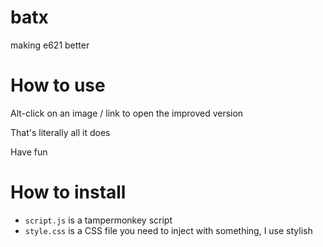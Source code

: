 # batx
making e621 better

# How to use
Alt-click on an image / link to open the improved version

That's literally all it does

Have fun

# How to install

- `script.js` is a tampermonkey script
- `style.css` is a CSS file you need to inject with something, I use stylish
